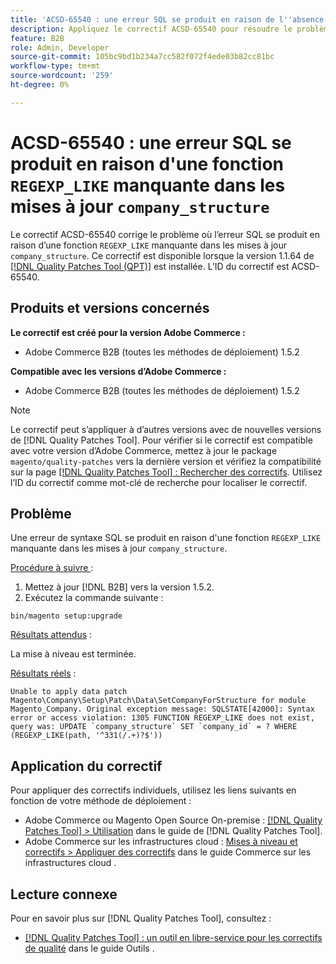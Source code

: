 ```yaml
---
title: 'ACSD-65540 : une erreur SQL se produit en raison de l''absence de la fonction REGEXP_LIKE dans les mises à jour de la structure de l''entreprise'
description: Appliquez le correctif ACSD-65540 pour résoudre le problème Adobe Commerce où une erreur SQL se produit en raison d'une fonction REGEXP_LIKE manquante dans les mises à jour de la structure de l'entreprise.
feature: B2B
role: Admin, Developer
source-git-commit: 105bc9bd1b234a7cc582f072f4ede03b82cc81bc
workflow-type: tm+mt
source-wordcount: '259'
ht-degree: 0%

---
```



# ACSD-65540 : une erreur SQL se produit en raison d&#39;une fonction `REGEXP_LIKE` manquante dans les mises à jour `company_structure`

Le correctif ACSD-65540 corrige le problème où l’erreur SQL se produit en raison d’une fonction `REGEXP_LIKE` manquante dans les mises à jour `company_structure`. Ce correctif est disponible lorsque la version 1.1.64 de [[!DNL Quality Patches Tool (QPT)]](/help/tools/quality-patches-tool/quality-patches-tool-to-self-serve-quality-patches.md) est installée. L’ID du correctif est ACSD-65540.

## Produits et versions concernés

**Le correctif est créé pour la version Adobe Commerce :**

* Adobe Commerce B2B (toutes les méthodes de déploiement) 1.5.2

**Compatible avec les versions d’Adobe Commerce :**

* Adobe Commerce B2B (toutes les méthodes de déploiement) 1.5.2

>[!NOTE]
>
>Le correctif peut s’appliquer à d’autres versions avec de nouvelles versions de [!DNL Quality Patches Tool]. Pour vérifier si le correctif est compatible avec votre version d’Adobe Commerce, mettez à jour le package `magento/quality-patches` vers la dernière version et vérifiez la compatibilité sur la page [[!DNL Quality Patches Tool] : Rechercher des correctifs](https://experienceleague.adobe.com/tools/commerce-quality-patches/index.html). Utilisez l’ID du correctif comme mot-clé de recherche pour localiser le correctif.

## Problème

Une erreur de syntaxe SQL se produit en raison d&#39;une fonction `REGEXP_LIKE` manquante dans les mises à jour `company_structure`.

<u>Procédure à suivre </u> :

1. Mettez à jour [!DNL B2B] vers la version 1.5.2.
1. Exécutez la commande suivante :

```
bin/magento setup:upgrade
```

<u>Résultats attendus</u> :

La mise à niveau est terminée.

<u>Résultats réels</u> :

```
Unable to apply data patch Magento\Company\Setup\Patch\Data\SetCompanyForStructure for module Magento_Company. Original exception message: SQLSTATE[42000]: Syntax error or access violation: 1305 FUNCTION REGEXP_LIKE does not exist, query was: UPDATE `company_structure` SET `company_id` = ? WHERE (REGEXP_LIKE(path, '^331(/.+)?$'))
```

## Application du correctif

Pour appliquer des correctifs individuels, utilisez les liens suivants en fonction de votre méthode de déploiement :

* Adobe Commerce ou Magento Open Source On-premise : [[!DNL Quality Patches Tool] > Utilisation](/help/tools/quality-patches-tool/usage.md) dans le guide de [!DNL Quality Patches Tool].
* Adobe Commerce sur les infrastructures cloud : [Mises à niveau et correctifs > Appliquer des correctifs](https://experienceleague.adobe.com/docs/commerce-cloud-service/user-guide/develop/upgrade/apply-patches.html) dans le guide Commerce sur les infrastructures cloud .

## Lecture connexe

Pour en savoir plus sur [!DNL Quality Patches Tool], consultez :

* [[!DNL Quality Patches Tool] : un outil en libre-service pour les correctifs de qualité](/help/tools/quality-patches-tool/quality-patches-tool-to-self-serve-quality-patches.md) dans le guide Outils .
